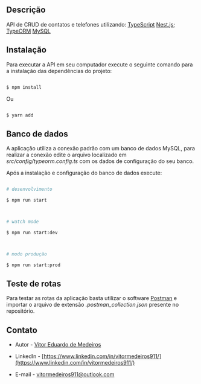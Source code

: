 
## Descrição


API de CRUD de contatos e telefones utilizando:
 [TypeScript](https://www.typescriptlang.org/)
 [Nest.js](https://github.com/nestjs/nest);
 [TypeORM](https://typeorm.io/#/)
 [MySQL](https://www.mysql.com/)


## Instalação

  Para executar a API em seu computador execute o seguinte comando para a instalação das dependências do projeto:

```bash

$ npm install

```

Ou

```bash

$ yarn add

```

## Banco de dados

A aplicação utiliza a conexão padrão com um banco de dados MySQL, para realizar a conexão edite o arquivo localizado em *src/config/typeorm.config.ts* com os dados de configuração do seu banco.

Após a instalação e configuração do banco de dados execute:

```bash

# desenvolvimento

$ npm run start



# watch mode

$ npm run start:dev



# modo produção

$ npm run start:prod

```

## Teste de rotas

Para testar as rotas da aplicação basta utilizar o software [Postman](https://www.postman.com/downloads/) e importar o arquivo de extensão *.postman_collection.json* presente no repositório.


## Contato

- Autor - [Vitor Eduardo de Medeiros](https://github.com/vitormedeiros911)

- LinkedIn - [https://www.linkedin.com/in/vitormedeiros911/](https://www.linkedin.com/in/vitormedeiros911/)

- E-mail - vitormedeiros911@outlook.com

